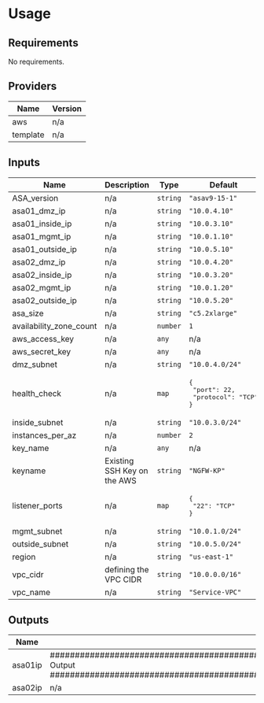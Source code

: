 # Usage
<!--- BEGIN_TF_DOCS --->
## Requirements

No requirements.

## Providers

| Name | Version |
|------|---------|
| aws | n/a |
| template | n/a |

## Inputs

| Name | Description | Type | Default | Required |
|------|-------------|------|---------|:--------:|
| ASA\_version | n/a | `string` | `"asav9-15-1"` | no |
| asa01\_dmz\_ip | n/a | `string` | `"10.0.4.10"` | no |
| asa01\_inside\_ip | n/a | `string` | `"10.0.3.10"` | no |
| asa01\_mgmt\_ip | n/a | `string` | `"10.0.1.10"` | no |
| asa01\_outside\_ip | n/a | `string` | `"10.0.5.10"` | no |
| asa02\_dmz\_ip | n/a | `string` | `"10.0.4.20"` | no |
| asa02\_inside\_ip | n/a | `string` | `"10.0.3.20"` | no |
| asa02\_mgmt\_ip | n/a | `string` | `"10.0.1.20"` | no |
| asa02\_outside\_ip | n/a | `string` | `"10.0.5.20"` | no |
| asa\_size | n/a | `string` | `"c5.2xlarge"` | no |
| availability\_zone\_count | n/a | `number` | `1` | no |
| aws\_access\_key | n/a | `any` | n/a | yes |
| aws\_secret\_key | n/a | `any` | n/a | yes |
| dmz\_subnet | n/a | `string` | `"10.0.4.0/24"` | no |
| health\_check | n/a | `map` | <pre>{<br>  "port": 22,<br>  "protocol": "TCP"<br>}</pre> | no |
| inside\_subnet | n/a | `string` | `"10.0.3.0/24"` | no |
| instances\_per\_az | n/a | `number` | `2` | no |
| key\_name | n/a | `any` | n/a | yes |
| keyname | Existing SSH Key on the AWS | `string` | `"NGFW-KP"` | no |
| listener\_ports | n/a | `map` | <pre>{<br>  "22": "TCP"<br>}</pre> | no |
| mgmt\_subnet | n/a | `string` | `"10.0.1.0/24"` | no |
| outside\_subnet | n/a | `string` | `"10.0.5.0/24"` | no |
| region | n/a | `string` | `"us-east-1"` | no |
| vpc\_cidr | defining the VPC CIDR | `string` | `"10.0.0.0/16"` | no |
| vpc\_name | n/a | `string` | `"Service-VPC"` | no |

## Outputs

| Name | Description |
|------|-------------|
| asa01ip | ################################################################################################################################# Output ################################################################################################################################# |
| asa02ip | n/a |

<!--- END_TF_DOCS --->
